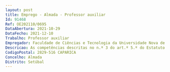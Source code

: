 ```yaml
--- 
layout: post
title: Emprego - Almada - Professor auxiliar
Id: 91468
Ref: OE202110/0695
DataAbertura: 2021-10-29
DataFecho: 2021-12-10
Trabalho: Professor auxiliar
Empregador: Faculdade de Ciências e Tecnologia da Universidade Nova de Lisboa -  NOVA School of Science and Tech
Descricao: As competências descritas no n.º 3 do art.º 5.º do Estatuto da Carreira Docente Universitária.
CodigoPostal: 2829-516 CAPARICA
Concelho: Almada
Distrito: Setúbal
--- 
```

